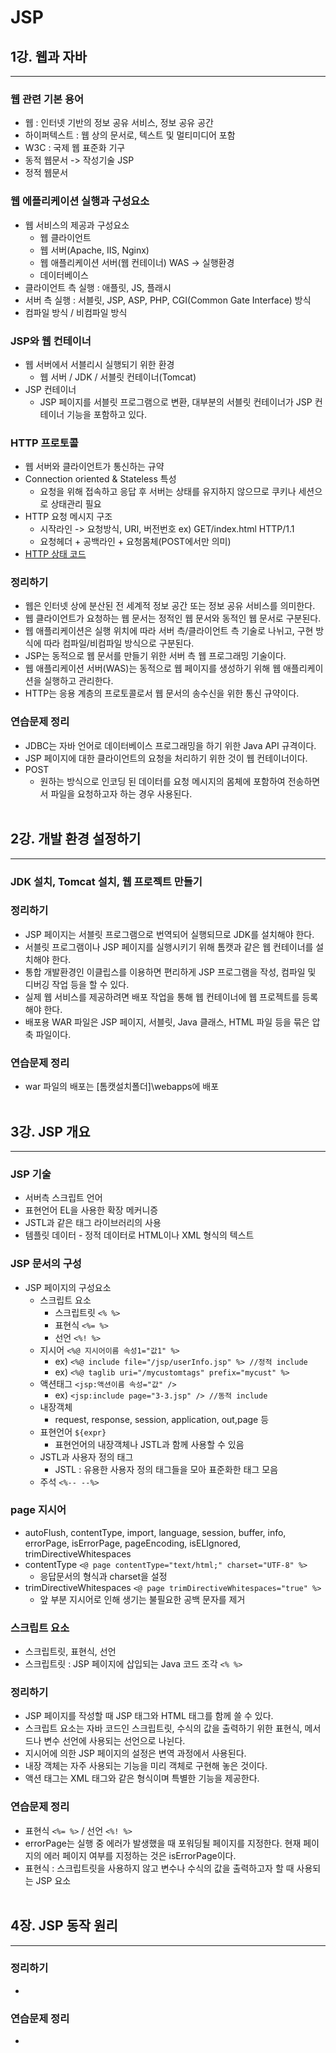 # JSP

## 1강. 웹과 자바
<hr>

### 웹 관련 기본 용어
+ 웹 : 인터넷 기반의 정보 공유 서비스, 정보 공유 공간
+ 하이퍼텍스트 : 웹 상의 문서로, 텍스트 및 멀티미디어 포함
+ W3C : 국제 웹 표준화 기구
+ 동적 웹문서 -> 작성기술 JSP 
+ 정적 웹문서

### 웹 에플리케이션 실행과 구성요소
+ 웹 서비스의 제공과 구성요소
  + 웹 클라이언트 
  + 웹 서버(Apache, IIS, Nginx)
  + 웹 애플리케이션 서버(웹 컨테이너) WAS -> 실행환경 
  + 데이터베이스
+ 클라이언트 측 실행 : 애플릿, JS, 플래시
+ 서버 측 실행 : 서블릿, JSP, ASP, PHP, CGI(Common Gate Interface) 방식 
+ 컴파일 방식 / 비컴파일 방식

### JSP와 웹 컨테이너
+ 웹 서버에서 서블리시 실행되기 위한 환경
  + 웹 서버 / JDK /  서블릿 컨테이너(Tomcat)
+ JSP 컨테이너
  + JSP 페이지를 서블릿 프로그램으로 변환, 대부분의 서블릿 컨테이너가 JSP 컨테이너 기능을 포함하고 있다.

### HTTP 프로토콜
+ 웹 서버와 클라이언트가 통신하는 규약
+ Connection oriented & Stateless 특성
  + 요청을 위해 접속하고 응답 후 서버는 상태를 유지하지 않으므로 쿠키나 세션으로 상태관리 필요
+ HTTP 요청 메시지 구조
  + 시작라인 -> 요청방식, URI, 버전번호 ex) GET/index.html HTTP/1.1
  + 요청헤더 + 공백라인 + 요청몸체(POST에서만 의미)
+ [HTTP 상태 코드](https://developer.mozilla.org/ko/docs/Web/HTTP/Status)

### 정리하기
+ 웹은 인터넷 상에 분산된 전 세계적 정보 공간 또는 정보 공유 서비스를 의미한다.
+ 웹 클라이언트가 요청하는 웹 문서는 정적인 웹 문서와 동적인 웹 문서로 구분된다.
+ 웹 애플리케이션은 실행 위치에 따라 서버 측/클라이언트 측 기술로 나뉘고, 구현 방식에 따라 컴파일/비컴파일 방식으로 구분된다.
+ JSP는 동적으로 웹 문서를 만들기 위한 서버 측 웹 프로그래밍 기술이다.
+ 웹 애플리케이션 서버(WAS)는 동적으로 웹 페이지를 생성하기 위해 웹 애플리케이션을 실행하고 관리한다.
+ HTTP는 응용 계층의 프로토콜로서 웹 문서의 송수신을 위한 통신 규약이다.

### 연습문제 정리
+ JDBC는 자바 언어로 데이터베이스 프로그래밍을 하기 위한 Java API 규격이다.
+ JSP 페이지에 대한 클라이언트의 요청을 처리하기 위한 것이 웹 컨테이너이다.
+ POST
  + 원하는 방식으로 인코딩 된 데이터를 요청 메시지의 몸체에 포함하여 전송하면서 파일을 요청하고자 하는 경우 사용된다.
<br><br>



## 2강. 개발 환경 설정하기
<hr>

### JDK 설치, Tomcat 설치, 웹 프로젝트 만들기

### 정리하기
+ JSP 페이지는 서블릿 프로그램으로 번역되어 실행되므로 JDK를 설치해야 한다.
+ 서블릿 프로그램이나 JSP 페이지를 실행시키기 위해 톰캣과 같은 웹 컨테이너를 설치해야 한다.
+ 통합 개발환경인 이클립스를 이용하면 편리하게 JSP 프로그램을 작성, 컴파일 및 디버깅 작업 등을 할 수 있다.
+ 실제 웹 서비스를 제공하려면 배포 작업을 통해 웹 컨테이너에 웹 프로젝트를 등록해야 한다.
+ 배포용 WAR 파일은 JSP 페이지, 서블릿, Java 클래스, HTML 파일 등을 묶은 압축 파일이다.

### 연습문제 정리
+ war 파일의 배포는 \[톰캣설치폴더\]\webapps에 배포
<br><br>




## 3강. JSP 개요
<hr>

### JSP 기술
+ 서버측 스크립트 언어
+ 표현언어 EL을 사용한 확장 메커니증
+ JSTL과 같은 태그 라이브러리의 사용
+ 템플릿 데이터 - 정적 데이터로 HTML이나 XML 형식의 텍스트

### JSP 문서의 구성
+ JSP 페이지의 구성요소
  + 스크립트 요소
    + 스크립트릿 ```<% %>``` 
    + 표현식 ```<%= %>``` 
    + 선언 ```<%! %>```
  + 지시어 ```<%@ 지시어이름 속성1="값1" %>```
    + ex) ```<%@ include file="/jsp/userInfo.jsp" %> //정적 include ``` 
    + ex) ```<%@ taglib uri="/mycustomtags" prefix="mycust" %>```
  + 액션태그 ```<jsp:액션이름 속성="값" />```
    + ex) ```<jsp:include page="3-3.jsp" /> //동적 include ```
  + 내장객체
    + request, response, session, application, out,page 등
  + 표현언어 ```${expr}```
    + 표현언어의 내장객체나 JSTL과 함께 사용할 수 있음
  + JSTL과 사용자 정의 태그
    + JSTL : 유용한 사용자 정의 태그들을 모아 표준화한 태그 모음
  + 주석 ```<%-- --%>```

### page 지시어
+ autoFlush, contentType, import, language, session, buffer, info, errorPage, isErrorPage, pageEncoding, isELIgnored, trimDirectiveWhitespaces
+ contentType ```<@ page contentType="text/html;" charset="UTF-8" %>```
  + 응답문서의 형식과 charset을 설정
+ trimDirectiveWhitespaces ```<@ page trimDirectiveWhitespaces="true" %>```
  + 앞 부분 지시어로 인해 생기는 불필요한 공백 문자를 제거

### 스크립트 요소
+ 스크립트릿, 표현식, 선언
+ 스크립트릿 : JSP 페이지에 삽입되는 Java 코드 조각 ```<% %>```

### 정리하기
+ JSP 페이지를 작성할 때 JSP 태그와 HTML 태그를 함께 쓸 수 있다.
+ 스크립트 요소는 자바 코드인 스크립트릿, 수식의 값을 출력하기 위한 표현식, 메서드나 변수 선언에 사용되는 선언으로 나뉜다.
+ 지시어에 의한 JSP 페이지의 설정은 변역 과정에서 사용된다.
+ 내장 객체는 자주 사용되는 기능을 미리 객체로 구현해 놓은 것이다.
+ 액션 태그는 XML 태그와 같은 형식이며 특별한 기능을 제공한다.

### 연습문제 정리
+ 표현식 ```<%= %>``` / 선언 ```<%! %>```
+ errorPage는 실행 중 에러가 발생했을 때 포워딩될 페이지를 지정한다. 현재 페이지의 에러 페이지 여부를 지정하는 것은 isErrorPage이다.
+ 표현식 : 스크립트릿을 사용하지 않고 변수나 수식의 값을 출력하고자 할 때 사용되는 JSP 요소
<br><br>





## 4장. JSP 동작 원리
<hr>

### 정리하기
+ 

### 연습문제 정리
+ 